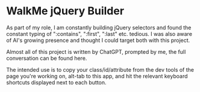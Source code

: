 # WalkMe jQuery Builder

As part of my role, I am constantly building jQuery selectors and found the constant typing of ":contains", ":first", ":last" etc. tedious. I was also aware of AI's growing presence and thought I could target both with this project.

Almost all of this project is written by ChatGPT, prompted by me, the full conversation can be found here.

The intended use is to copy your class/id/attribute from the dev tools of the page you're working on, alt-tab to this app, and hit the relevant keyboard shortcuts displayed next to each button.
